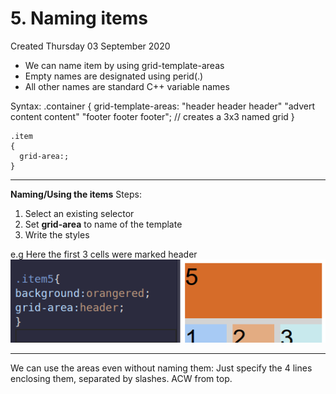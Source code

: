 # 5. Naming items
Created Thursday 03 September 2020


* We can name item by using grid-template-areas
* Empty names are designated using perid(.)
* All other names are standard C++ variable names

Syntax:
	.container
	{
	grid-template-areas:
	  "header header header"
	  "advert content content"
	  "footer footer footer"; // creates a 3x3 named grid
	}
	
	.item
	{
	  grid-area:;
	}


*****

**Naming/Using the items**
Steps:

1. Select an existing selector
2. Set **grid-area** to name of the template
3. Write the styles


e.g Here the first 3 cells were marked header
![](vault/2._CSS/4._Layouts_-_flex,_grid/2._Grid_-_2D/1._Container/5._Naming_items/pasted_image.png)

*****

We can use the areas even without naming them: Just specify the 4 lines enclosing them, separated by slashes. ACW from top.

